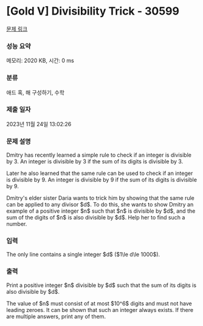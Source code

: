 # [Gold V] Divisibility Trick - 30599 

[문제 링크](https://www.acmicpc.net/problem/30599) 

### 성능 요약

메모리: 2020 KB, 시간: 0 ms

### 분류

애드 혹, 해 구성하기, 수학

### 제출 일자

2023년 11월 24일 13:02:26

### 문제 설명

<p>Dmitry has recently learned a simple rule to check if an integer is divisible by 3. An integer is divisible by 3 if the sum of its digits is divisible by 3.</p>

<p>Later he also learned that the same rule can be used to check if an integer is divisible by 9. An integer is divisible by 9 if the sum of its digits is divisible by 9.</p>

<p>Dmitry's elder sister Daria wants to trick him by showing that the same rule can be applied to any divisor $d$. To do this, she wants to show Dmitry an example of a positive integer $n$ such that $n$ is divisible by $d$, and the sum of the digits of $n$ is also divisible by $d$. Help her to find such a number.</p>

### 입력 

 <p>The only line contains a single integer $d$ ($1\le d\le 1000$).</p>

### 출력 

 <p>Print a positive integer $n$ divisible by $d$ such that the sum of its digits is also divisible by $d$.</p>

<p>The value of $n$ must consist of at most $10^6$ digits and must not have leading zeroes. It can be shown that such an integer always exists. If there are multiple answers, print any of them.</p>


